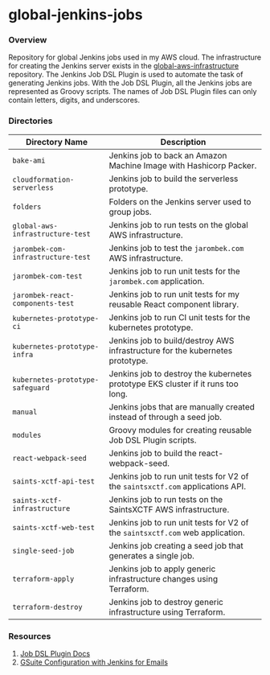 # global-jenkins-jobs

### Overview

Repository for global Jenkins jobs used in my AWS cloud.  The infrastructure for creating the Jenkins server exists in 
the [global-aws-infrastructure](https://github.com/AJarombek/global-aws-infrastructure/tree/master/jenkins) repository.
The Jenkins Job DSL Plugin is used to automate the task of generating Jenkins jobs.  With the Job DSL Plugin, all the 
Jenkins jobs are represented as Groovy scripts.  The names of Job DSL Plugin files can only contain letters, digits, and 
underscores.

### Directories

| Directory Name                     | Description                                                                      |
|------------------------------------|----------------------------------------------------------------------------------|
| `bake-ami`                         | Jenkins job to back an Amazon Machine Image with Hashicorp Packer.               |
| `cloudformation-serverless`        | Jenkins job to build the serverless prototype.                                   |
| `folders`                          | Folders on the Jenkins server used to group jobs.                                |
| `global-aws-infrastructure-test`   | Jenkins job to run tests on the global AWS infrastructure.                       |
| `jarombek-com-infrastructure-test` | Jenkins job to test the `jarombek.com` AWS infrastructure.                       |
| `jarombek-com-test`                | Jenkins job to run unit tests for the `jarombek.com` application.                |
| `jarombek-react-components-test`   | Jenkins job to run unit tests for my reusable React component library.           |
| `kubernetes-prototype-ci`          | Jenkins job to run CI unit tests for the kubernetes prototype.                   |
| `kubernetes-prototype-infra`       | Jenkins job to build/destroy AWS infrastructure for the kubernetes prototype.    |
| `kubernetes-prototype-safeguard`   | Jenkins job to destroy the kubernetes prototype EKS cluster if it runs too long. |
| `manual`                           | Jenkins jobs that are manually created instead of through a seed job.            |
| `modules`                          | Groovy modules for creating reusable Job DSL Plugin scripts.                     |
| `react-webpack-seed`               | Jenkins job to build the react-webpack-seed.                                     |
| `saints-xctf-api-test`             | Jenkins job to run unit tests for V2 of the `saintsxctf.com` applications API.   |
| `saints-xctf-infrastructure`       | Jenkins job to run tests on the SaintsXCTF AWS infrastructure.                   |
| `saints-xctf-web-test`             | Jenkins job to run unit tests for V2 of the `saintsxctf.com` web application.    |
| `single-seed-job`                  | Jenkins job creating a seed job that generates a single job.                     |
| `terraform-apply`                  | Jenkins job to apply generic infrastructure changes using Terraform.             |
| `terraform-destroy`                | Jenkins job to destroy generic infrastructure using Terraform.                   |

### Resources

1) [Job DSL Plugin Docs](https://jenkinsci.github.io/job-dsl-plugin/#)
2) [GSuite Configuration with Jenkins for Emails](https://stackoverflow.com/a/27130058)